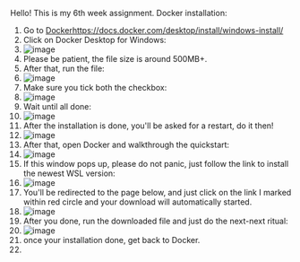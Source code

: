 Hello! This is my 6th week assignment.
Docker installation:
1. Go to [Docker](https://docs.docker.com/desktop/install/windows-install/)https://docs.docker.com/desktop/install/windows-install/
2. Click on Docker Desktop for Windows:
3. ![image](https://github.com/RevoU-FSSE-2/week-6-julzwenji/assets/135611712/60ba4dae-f151-4653-8ad5-c1e47604a70a)
4. Please be patient, the file size is around 500MB+.
5. After that, run the file:
6. ![image](https://github.com/RevoU-FSSE-2/week-6-julzwenji/assets/135611712/380de448-4e1e-4bea-8d06-22ca2cdfc49b)
7. Make sure you tick both the checkbox:
8. ![image](https://github.com/RevoU-FSSE-2/week-6-julzwenji/assets/135611712/e3977518-1b03-4291-b497-da0f9c0147b7)
9. Wait until all done:
10. ![image](https://github.com/RevoU-FSSE-2/week-6-julzwenji/assets/135611712/0b7a005e-5935-4220-9fc6-2611c551c378)
11. After the installation is done, you'll be asked for a restart, do it then!
12. ![image](https://github.com/RevoU-FSSE-2/week-6-julzwenji/assets/135611712/fed83a9e-3072-435a-82c5-6c9c034e0d80)
13. After that, open Docker and walkthrough the quickstart:
14. ![image](https://github.com/RevoU-FSSE-2/week-6-julzwenji/assets/135611712/2f34f167-99ce-41a2-b507-4ecee77f41a5)
15. If this window pops up, please do not panic, just follow the link to install the newest WSL version:
16. ![image](https://github.com/RevoU-FSSE-2/week-6-julzwenji/assets/135611712/7c936671-b7a1-4dba-9166-6dd84fae6c88)
17. You'll be redirected to the page below, and just click on the link I marked within red circle and your download will automatically started.
18. ![image](https://github.com/RevoU-FSSE-2/week-6-julzwenji/assets/135611712/efced256-a276-4e3b-8f73-1d3d95cf404e)
19. After you done, run the downloaded file and just do the next-next ritual:
20. ![image](https://github.com/RevoU-FSSE-2/week-6-julzwenji/assets/135611712/bd807415-6090-4f12-925c-552897fcdd2f)
21. once your installation done, get back to Docker.
22. 









